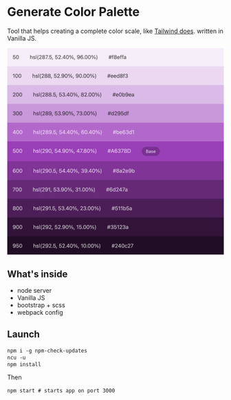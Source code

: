 # Generate Color Palette
Tool that helps creating a complete color scale, like [Tailwind does](https://tailwindcss.com/docs/customizing-colors#naming-your-colors). written in Vanilla JS.

![alt text](client/assets/images/screenshot.png)

## What's inside
- node server
- Vanilla JS
- bootstrap + scss
- webpack config

## Launch
``` shell
npm i -g npm-check-updates
ncu -u
npm install
```
Then
```shell
npm start # starts app on port 3000
```

